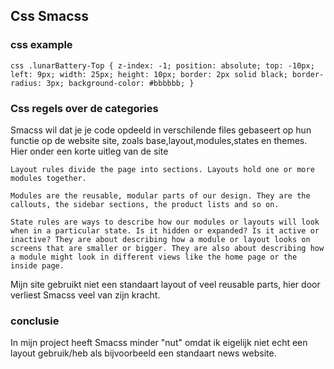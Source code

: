 ## Css Smacss

### css example

``css
.lunarBattery-Top {
  z-index: -1;
  position: absolute;
  top: -10px;
  left: 9px;
  width: 25px;
  height: 10px;
  border: 2px solid black;
  border-radius: 3px;
  background-color: #bbbbbb;
}
``
### Css regels over de categories
Smacss wil dat je je code opdeeld in verschilende files gebaseert op hun functie op de website site, zoals base,layout,modules,states en themes. Hier onder een korte uitleg van de site
```
Layout rules divide the page into sections. Layouts hold one or more modules together.

Modules are the reusable, modular parts of our design. They are the callouts, the sidebar sections, the product lists and so on.

State rules are ways to describe how our modules or layouts will look when in a particular state. Is it hidden or expanded? Is it active or inactive? They are about describing how a module or layout looks on screens that are smaller or bigger. They are also about describing how a module might look in different views like the home page or the inside page.
```
Mijn site gebruikt niet een standaart layout of veel reusable parts, hier door verliest Smacss veel van zijn kracht.

### conclusie
In mijn project heeft Smacss minder "nut" omdat ik eigelijk niet echt een layout gebruik/heb als bijvoorbeeld een standaart news website.
